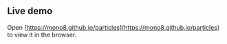 ## Live demo

Open [https://mono8.github.io/particles](https://mono8.github.io/particles) to view it in the browser.
